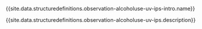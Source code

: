 {{site.data.structuredefinitions.observation-alcoholuse-uv-ips-intro.name}}

{{site.data.structuredefinitions.observation-alcoholuse-uv-ips.description}}


